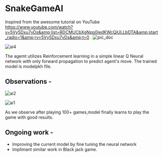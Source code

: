 # SnakeGameAI
Inspired from the awesome tutorial on YouTube https://www.youtube.com/watch?v=5Vy5Dxu7vDs&amp;list=RDCMUCbXgNpp0jedKWcQiULLbDTA&amp;start_radio=1&amp;rv=5Vy5Dxu7vDs&amp;t=0 .
![pic_doc](https://user-images.githubusercontent.com/43739144/134231501-89bd3246-247a-4886-b7a0-214354677b37.PNG)

![ai4](https://user-images.githubusercontent.com/43739144/134231532-fce2d7ae-4ff7-4890-a333-2d2794fe6be3.PNG)


The agemt utilizes Reinforcement learning in a simple linear Q Neural network with only forward propagation to predict agent's move.
The trained model is modelpkh file.
## Observations - 

![ai2](https://user-images.githubusercontent.com/43739144/134230726-454218b1-fc65-4be4-ba07-2c1ce0a253ac.PNG)

![ai1](https://user-images.githubusercontent.com/43739144/134230713-d93ca422-1f65-4585-b0a0-96c0226e9788.PNG)

As we observe after playing 100+ games,model finally learns to play the game with good results.


## Ongoing work - 
- Improving the current model by fine tuning the neural network
- Implimant similar work in Black jack game.

